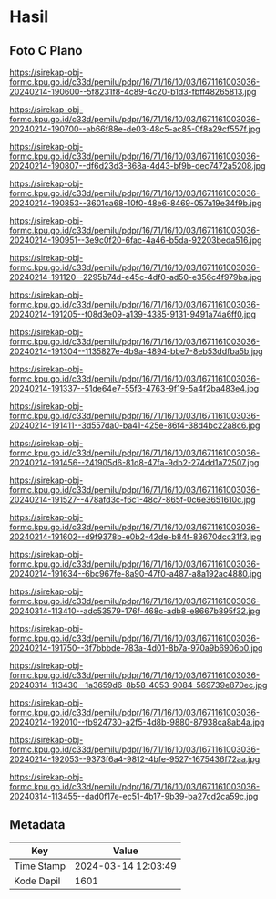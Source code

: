 # Hasil

## Foto C Plano

https://sirekap-obj-formc.kpu.go.id/c33d/pemilu/pdpr/16/71/16/10/03/1671161003036-20240214-190600--5f8231f8-4c89-4c20-b1d3-fbff48265813.jpg

https://sirekap-obj-formc.kpu.go.id/c33d/pemilu/pdpr/16/71/16/10/03/1671161003036-20240214-190700--ab66f88e-de03-48c5-ac85-0f8a29cf557f.jpg

https://sirekap-obj-formc.kpu.go.id/c33d/pemilu/pdpr/16/71/16/10/03/1671161003036-20240214-190807--df6d23d3-368a-4d43-bf9b-dec7472a5208.jpg

https://sirekap-obj-formc.kpu.go.id/c33d/pemilu/pdpr/16/71/16/10/03/1671161003036-20240214-190853--3601ca68-10f0-48e6-8469-057a19e34f9b.jpg

https://sirekap-obj-formc.kpu.go.id/c33d/pemilu/pdpr/16/71/16/10/03/1671161003036-20240214-190951--3e9c0f20-6fac-4a46-b5da-92203beda516.jpg

https://sirekap-obj-formc.kpu.go.id/c33d/pemilu/pdpr/16/71/16/10/03/1671161003036-20240214-191120--2295b74d-e45c-4df0-ad50-e356c4f979ba.jpg

https://sirekap-obj-formc.kpu.go.id/c33d/pemilu/pdpr/16/71/16/10/03/1671161003036-20240214-191205--f08d3e09-a139-4385-9131-9491a74a6ff0.jpg

https://sirekap-obj-formc.kpu.go.id/c33d/pemilu/pdpr/16/71/16/10/03/1671161003036-20240214-191304--1135827e-4b9a-4894-bbe7-8eb53ddfba5b.jpg

https://sirekap-obj-formc.kpu.go.id/c33d/pemilu/pdpr/16/71/16/10/03/1671161003036-20240214-191337--51de64e7-55f3-4763-9f19-5a4f2ba483e4.jpg

https://sirekap-obj-formc.kpu.go.id/c33d/pemilu/pdpr/16/71/16/10/03/1671161003036-20240214-191411--3d557da0-ba41-425e-86f4-38d4bc22a8c6.jpg

https://sirekap-obj-formc.kpu.go.id/c33d/pemilu/pdpr/16/71/16/10/03/1671161003036-20240214-191456--241905d6-81d8-47fa-9db2-274dd1a72507.jpg

https://sirekap-obj-formc.kpu.go.id/c33d/pemilu/pdpr/16/71/16/10/03/1671161003036-20240214-191527--478afd3c-f6c1-48c7-865f-0c6e3651610c.jpg

https://sirekap-obj-formc.kpu.go.id/c33d/pemilu/pdpr/16/71/16/10/03/1671161003036-20240214-191602--d9f9378b-e0b2-42de-b84f-83670dcc31f3.jpg

https://sirekap-obj-formc.kpu.go.id/c33d/pemilu/pdpr/16/71/16/10/03/1671161003036-20240214-191634--6bc967fe-8a90-47f0-a487-a8a192ac4880.jpg

https://sirekap-obj-formc.kpu.go.id/c33d/pemilu/pdpr/16/71/16/10/03/1671161003036-20240314-113410--adc53579-176f-468c-adb8-e8667b895f32.jpg

https://sirekap-obj-formc.kpu.go.id/c33d/pemilu/pdpr/16/71/16/10/03/1671161003036-20240214-191750--3f7bbbde-783a-4d01-8b7a-970a9b6906b0.jpg

https://sirekap-obj-formc.kpu.go.id/c33d/pemilu/pdpr/16/71/16/10/03/1671161003036-20240314-113430--1a3659d6-8b58-4053-9084-569739e870ec.jpg

https://sirekap-obj-formc.kpu.go.id/c33d/pemilu/pdpr/16/71/16/10/03/1671161003036-20240214-192010--fb924730-a2f5-4d8b-9880-87938ca8ab4a.jpg

https://sirekap-obj-formc.kpu.go.id/c33d/pemilu/pdpr/16/71/16/10/03/1671161003036-20240214-192053--9373f6a4-9812-4bfe-9527-1675436f72aa.jpg

https://sirekap-obj-formc.kpu.go.id/c33d/pemilu/pdpr/16/71/16/10/03/1671161003036-20240314-113455--dad0f17e-ec51-4b17-9b39-ba27cd2ca59c.jpg


## Metadata

| Key        | Value               |
| ---------- | ------------------- |
| Time Stamp | 2024-03-14 12:03:49 |
| Kode Dapil | 1601                |



